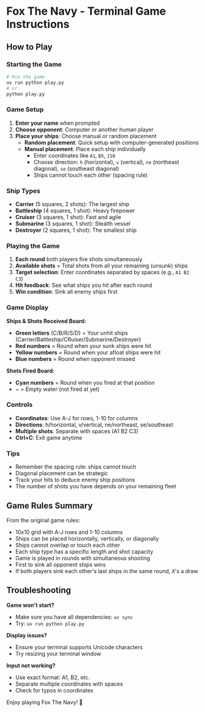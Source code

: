 # Fox The Navy - Terminal Game Instructions

## How to Play

### Starting the Game
```bash
# Run the game
uv run python play.py
# or
python play.py
```

### Game Setup
1. **Enter your name** when prompted
2. **Choose opponent**: Computer or another human player
3. **Place your ships**: Choose manual or random placement
   - **Random placement**: Quick setup with computer-generated positions
   - **Manual placement**: Place each ship individually
     - Enter coordinates like `A1`, `B5`, `J10`
     - Choose direction: `h` (horizontal), `v` (vertical), `ne` (northeast diagonal), `se` (southeast diagonal)
     - Ships cannot touch each other (spacing rule)

### Ship Types
- **Carrier** (5 squares, 2 shots): The largest ship
- **Battleship** (4 squares, 1 shot): Heavy firepower
- **Cruiser** (3 squares, 1 shot): Fast and agile
- **Submarine** (3 squares, 1 shot): Stealth vessel
- **Destroyer** (2 squares, 1 shot): The smallest ship

### Playing the Game
1. **Each round** both players fire shots simultaneously
2. **Available shots** = Total shots from all your remaining (unsunk) ships
3. **Target selection**: Enter coordinates separated by spaces (e.g., `A1 B2 C3`)
4. **Hit feedback**: See what ships you hit after each round
5. **Win condition**: Sink all enemy ships first

### Game Display

**Ships & Shots Received Board:**
- **Green letters** (C/B/R/S/D) = Your unhit ships (Carrier/Battleship/CRuiser/Submarine/Destroyer)
- **Red numbers** = Round when your sunk ships were hit
- **Yellow numbers** = Round when your afloat ships were hit
- **Blue numbers** = Round when opponent missed

**Shots Fired Board:**
- **Cyan numbers** = Round when you fired at that position
- ~ = Empty water (not fired at yet)

### Controls
- **Coordinates**: Use A-J for rows, 1-10 for columns
- **Directions**: h/horizontal, v/vertical, ne/northeast, se/southeast
- **Multiple shots**: Separate with spaces (A1 B2 C3)
- **Ctrl+C**: Exit game anytime

### Tips
- Remember the spacing rule: ships cannot touch
- Diagonal placement can be strategic
- Track your hits to deduce enemy ship positions
- The number of shots you have depends on your remaining fleet

## Game Rules Summary

From the original game rules:
- 10x10 grid with A-J rows and 1-10 columns
- Ships can be placed horizontally, vertically, or diagonally
- Ships cannot overlap or touch each other
- Each ship type has a specific length and shot capacity
- Game is played in rounds with simultaneous shooting
- First to sink all opponent ships wins
- If both players sink each other's last ships in the same round, it's a draw

## Troubleshooting

**Game won't start?**
- Make sure you have all dependencies: `uv sync`
- Try: `uv run python play.py`

**Display issues?**
- Ensure your terminal supports Unicode characters
- Try resizing your terminal window

**Input not working?**
- Use exact format: A1, B2, etc.
- Separate multiple coordinates with spaces
- Check for typos in coordinates

Enjoy playing Fox The Navy! 🚢